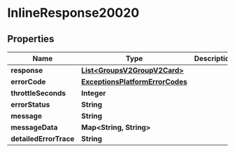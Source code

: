 
# InlineResponse20020

## Properties
Name | Type | Description | Notes
------------ | ------------- | ------------- | -------------
**response** | [**List&lt;GroupsV2GroupV2Card&gt;**](GroupsV2GroupV2Card.md) |  |  [optional]
**errorCode** | [**ExceptionsPlatformErrorCodes**](ExceptionsPlatformErrorCodes.md) |  |  [optional]
**throttleSeconds** | **Integer** |  |  [optional]
**errorStatus** | **String** |  |  [optional]
**message** | **String** |  |  [optional]
**messageData** | **Map&lt;String, String&gt;** |  |  [optional]
**detailedErrorTrace** | **String** |  |  [optional]



